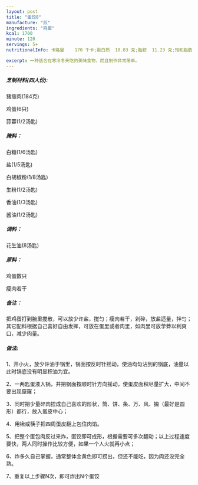 ```yaml
---
layout: post
title: "蛋饺8"
manufacture: "煎"
ingredients: "鸡蛋"
kcal: 1700
minute: 120
servings: 5+
nutritionalInfo: 卡路里	170 千卡;蛋白质	10.83 克;脂肪	11.23 克;饱和脂肪	3.508 克;多不饱和脂肪	1.509 克;单不饱和脂肪	4.856 克;胆固醇	223 毫克;碳水化合物	5.78 克;糖	0.73 克;纤维	0.4 克;钠271 毫克;钾	183 毫克;

excerpt: 一种适合在寒冷冬天吃的美味食物，而且制作非常简单。
---
```

<h5>烹制材料(四人份):</h5>

猪瘦肉(184克)

鸡蛋(6只)

蒜蓉(1/2汤匙)


<h5>腌料：</h5>

白糖(1/6汤匙)

盐(1/5汤匙)

白胡椒粉(1/8汤匙)

生粉(1/2汤匙)

香油(1/3汤匙)

酱油(1/2汤匙)


<h5>调料：</h5>

花生油(8汤匙)


<h5>原料：</h5>

鸡蛋数只

瘦肉若干


<h5>备注：</h5>

把鸡蛋打到腕里搅散，可以放少许盐，搅匀；瘦肉若干，剁碎，放盐适量，拌匀；其它配料根据自己喜好自由发挥，可放在蛋里或者肉里，如肉里可放茡萕以利爽口，减少肉量。


<h5>做法:</h5>

1、开小火，放少许油于锅里，锅面按反时针摇动，使油均匀沾到的锅底，油量以此时锅底没有明显积油为宜。

2、一两匙蛋液入锅，并把锅面按顺时针方向摇动，使蛋皮面积尽量扩大，中间不要出现窟窿；

3、同时把少量碎肉捏成自己喜欢的形状，筒、饼、条、万、风、摋（最好是圆形）都行，放入蛋皮中心；

4、用锹或筷子把四周蛋皮翻上包住肉馅。

5、把整个蛋包肉反过来炸，蛋饺即可成形，根据需要可多次翻动；以上过程速度要快，两人同时操作比较方便，如果一个人火就再小点；

6、炸多久自己掌握，通常整体金黄色即可捞出，但还不能吃，因为肉还没完全熟。

7、重复以上步骤N次，即可炸出N个蛋饺